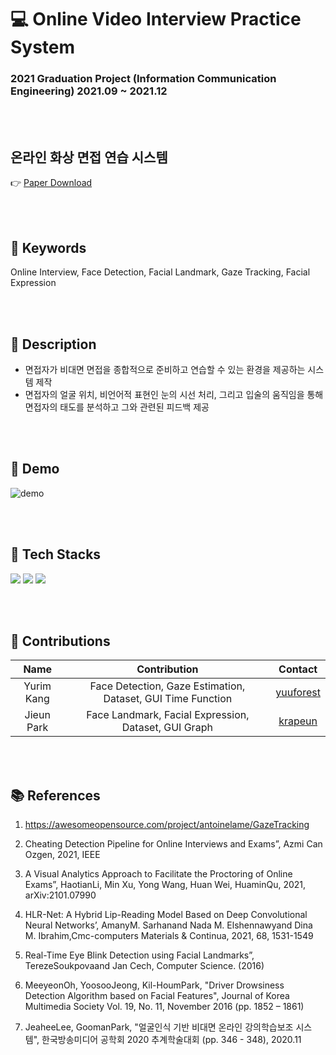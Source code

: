 # 💻 Online Video Interview Practice System

### 2021 Graduation Project (Information Communication Engineering) 2021.09 ~ 2021.12

<br/><br/>

## **온라인 화상 면접 연습 시스템**

👉 [Paper Download](<https://github.com/yuuforest/2021-GraduationProject/blob/main/paper/(%EA%B0%95%EC%9C%A0%EB%A6%BC%2C%20%EB%B0%95%EC%A7%80%EC%9D%80%2C%20%EC%A7%80%EB%8F%84%EA%B5%90%EC%88%98%20%20%EB%B0%95%EC%9E%AC%ED%98%95%EA%B5%90%EC%88%98%EB%8B%98)%20%EC%98%A8%EB%9D%BC%EC%9D%B8%20%ED%99%94%EC%83%81%20%EB%A9%B4%EC%A0%91%20%EC%97%B0%EC%8A%B5%20%EC%8B%9C%EC%8A%A4%ED%85%9C.pdf>)

<br/><br/>

## **🔑 Keywords**
Online Interview, Face Detection, Facial Landmark, Gaze Tracking, Facial Expression

<br/><br/>

## **🔎 Description**

- 면접자가 비대면 면접을 종합적으로 준비하고 연습할 수 있는 환경을 제공하는 시스템 제작
- 면접자의 얼굴 위치, 비언어적 표현인 눈의 시선 처리, 그리고 입술의 움직임을 통해 면접자의 태도를 분석하고 그와 관련된 피드백 제공
  
<br/><br/>

## **🎥 Demo**

![demo](https://user-images.githubusercontent.com/62520045/171441314-d5fbd4db-3aa0-445f-8d7d-cb6e324d1158.gif)

<br/><br/>

## **🔌 Tech Stacks**

<img src="https://img.shields.io/badge/Python-3776AB?style=flat&logo=Python&logoColor=white"/></a>
<img src="https://img.shields.io/badge/OpenCV-5C3EE8?style=flat&logo=OpenCV&logoColor=white"/></a>
<img src="https://img.shields.io/badge/Dlib-008000?style=flat&logo=Dlib&logoColor=white"/></a>

<br/><br/>

## **👭 Contributions**

|    Name    |                        Contribution                         |                  Contact                  |
| :--------: | :---------------------------------------------------------: | :---------------------------------------: |
| Yurim Kang | Face Detection, Gaze Estimation, Dataset, GUI Time Function | [yuuforest](https://github.com/yuuforest) |
| Jieun Park |    Face Landmark, Facial Expression, Dataset, GUI Graph     |   [krapeun](https://github.com/krapeun)   |


<br/><br/>

## **📚 References**

1.  https://awesomeopensource.com/project/antoinelame/GazeTracking

2.  Cheating Detection Pipeline for Online Interviews and Exams”, Azmi Can Ozgen, 2021, IEEE

3.  A Visual Analytics Approach to Facilitate the Proctoring of Online Exams”, HaotianLi, Min Xu, Yong Wang, Huan Wei, HuaminQu, 2021, arXiv:2101.07990

4.  HLR-Net: A Hybrid Lip-Reading Model Based on Deep Convolutional Neural Networks’, AmanyM. Sarhanand Nada M. Elshennawyand Dina M. Ibrahim,Cmc-computers Materials \& Continua, 2021, 68, 1531-1549

5.  Real-Time Eye Blink Detection using Facial Landmarks”, TerezeSoukpovaand Jan Cech, Computer Science. (2016)

6.  MeeyeonOh, YoosooJeong, Kil-HoumPark, "Driver Drowsiness Detection Algorithm based on Facial Features", Journal of Korea Multimedia Society Vol. 19, No. 11, November 2016 (pp. 1852 – 1861)

7.  JeaheeLee, GoomanPark, "얼굴인식 기반 비대면 온라인 강의학습보조 시스템", 한국방송미디어 공학회 2020 추계학술대회 (pp. 346 - 348), 2020.11

<br/>
